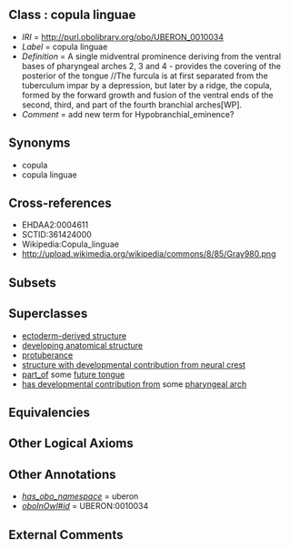 
## Class : copula linguae

 * *IRI* = http://purl.obolibrary.org/obo/UBERON_0010034
 * *Label* = copula linguae
 * *Definition* = A single midventral prominence deriving from the ventral bases of pharyngeal arches 2, 3 and 4 - provides the covering of the posterior of the tongue  //The furcula is at first separated from the tuberculum impar by a depression, but later by a ridge, the copula, formed by the forward growth and fusion of the ventral ends of the second, third, and part of the fourth branchial arches[WP].
 * *Comment* = add new term for Hypobranchial_eminence?

## Synonyms

 * copula
 * copula linguae

## Cross-references

 * EHDAA2:0004611
 * SCTID:361424000
 * Wikipedia:Copula_linguae
 * http://upload.wikimedia.org/wikipedia/commons/8/85/Gray980.png

## Subsets


## Superclasses

 * [ectoderm-derived structure](../../UBERON/21/UBERON_0004121.md)
 * [developing anatomical structure](../../UBERON/23/UBERON_0005423.md)
 * [protuberance](../../UBERON/88/UBERON_0010188.md)
 * [structure with developmental contribution from neural crest](../../UBERON/14/UBERON_0010314.md)
 * [part_of](../../BFO/50/BFO_0000050.md) some [future tongue](../../UBERON/56/UBERON_0010056.md)
 * [has developmental contribution from](../../RO/54/RO_0002254.md) some [pharyngeal arch](../../UBERON/39/UBERON_0002539.md)

## Equivalencies


## Other Logical Axioms


## Other Annotations

 * *[has_obo_namespace](../../ce/oboInOwl#hasOBONamespace.md)* = uberon
 * *[oboInOwl#id](../../id/oboInOwl#id.md)* = UBERON:0010034

## External Comments

